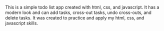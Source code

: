 This is a simple todo list app created with html, css, and javascript. It has a modern look and can add tasks, cross-out tasks, undo cross-outs, and delete tasks. It was created to practice and apply my html, css, and javascript skills.